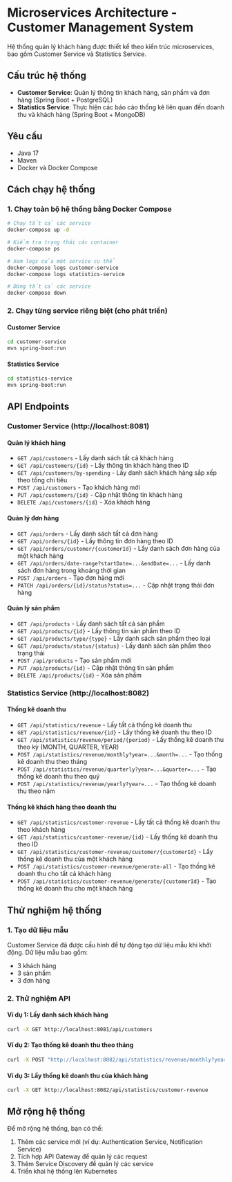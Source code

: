 # Microservices Architecture - Customer Management System

Hệ thống quản lý khách hàng được thiết kế theo kiến trúc microservices, bao gồm Customer Service và Statistics Service.

## Cấu trúc hệ thống

- **Customer Service**: Quản lý thông tin khách hàng, sản phẩm và đơn hàng (Spring Boot + PostgreSQL)
- **Statistics Service**: Thực hiện các báo cáo thống kê liên quan đến doanh thu và khách hàng (Spring Boot + MongoDB)

## Yêu cầu

- Java 17
- Maven
- Docker và Docker Compose

## Cách chạy hệ thống

### 1. Chạy toàn bộ hệ thống bằng Docker Compose

```bash
# Chạy tất cả các service
docker-compose up -d

# Kiểm tra trạng thái các container
docker-compose ps

# Xem logs của một service cụ thể
docker-compose logs customer-service
docker-compose logs statistics-service

# Dừng tất cả các service
docker-compose down
```

### 2. Chạy từng service riêng biệt (cho phát triển)

#### Customer Service

```bash
cd customer-service
mvn spring-boot:run
```

#### Statistics Service

```bash
cd statistics-service
mvn spring-boot:run
```

## API Endpoints

### Customer Service (http://localhost:8081)

#### Quản lý khách hàng
- `GET /api/customers` - Lấy danh sách tất cả khách hàng
- `GET /api/customers/{id}` - Lấy thông tin khách hàng theo ID
- `GET /api/customers/by-spending` - Lấy danh sách khách hàng sắp xếp theo tổng chi tiêu
- `POST /api/customers` - Tạo khách hàng mới
- `PUT /api/customers/{id}` - Cập nhật thông tin khách hàng
- `DELETE /api/customers/{id}` - Xóa khách hàng

#### Quản lý đơn hàng
- `GET /api/orders` - Lấy danh sách tất cả đơn hàng
- `GET /api/orders/{id}` - Lấy thông tin đơn hàng theo ID
- `GET /api/orders/customer/{customerId}` - Lấy danh sách đơn hàng của một khách hàng
- `GET /api/orders/date-range?startDate=...&endDate=...` - Lấy danh sách đơn hàng trong khoảng thời gian
- `POST /api/orders` - Tạo đơn hàng mới
- `PATCH /api/orders/{id}/status?status=...` - Cập nhật trạng thái đơn hàng

#### Quản lý sản phẩm
- `GET /api/products` - Lấy danh sách tất cả sản phẩm
- `GET /api/products/{id}` - Lấy thông tin sản phẩm theo ID
- `GET /api/products/type/{type}` - Lấy danh sách sản phẩm theo loại
- `GET /api/products/status/{status}` - Lấy danh sách sản phẩm theo trạng thái
- `POST /api/products` - Tạo sản phẩm mới
- `PUT /api/products/{id}` - Cập nhật thông tin sản phẩm
- `DELETE /api/products/{id}` - Xóa sản phẩm

### Statistics Service (http://localhost:8082)

#### Thống kê doanh thu
- `GET /api/statistics/revenue` - Lấy tất cả thống kê doanh thu
- `GET /api/statistics/revenue/{id}` - Lấy thống kê doanh thu theo ID
- `GET /api/statistics/revenue/period/{period}` - Lấy thống kê doanh thu theo kỳ (MONTH, QUARTER, YEAR)
- `POST /api/statistics/revenue/monthly?year=...&month=...` - Tạo thống kê doanh thu theo tháng
- `POST /api/statistics/revenue/quarterly?year=...&quarter=...` - Tạo thống kê doanh thu theo quý
- `POST /api/statistics/revenue/yearly?year=...` - Tạo thống kê doanh thu theo năm

#### Thống kê khách hàng theo doanh thu
- `GET /api/statistics/customer-revenue` - Lấy tất cả thống kê doanh thu theo khách hàng
- `GET /api/statistics/customer-revenue/{id}` - Lấy thống kê doanh thu theo ID
- `GET /api/statistics/customer-revenue/customer/{customerId}` - Lấy thống kê doanh thu của một khách hàng
- `POST /api/statistics/customer-revenue/generate-all` - Tạo thống kê doanh thu cho tất cả khách hàng
- `POST /api/statistics/customer-revenue/generate/{customerId}` - Tạo thống kê doanh thu cho một khách hàng

## Thử nghiệm hệ thống

### 1. Tạo dữ liệu mẫu

Customer Service đã được cấu hình để tự động tạo dữ liệu mẫu khi khởi động. Dữ liệu mẫu bao gồm:
- 3 khách hàng
- 3 sản phẩm
- 3 đơn hàng

### 2. Thử nghiệm API

#### Ví dụ 1: Lấy danh sách khách hàng

```bash
curl -X GET http://localhost:8081/api/customers
```

#### Ví dụ 2: Tạo thống kê doanh thu theo tháng

```bash
curl -X POST "http://localhost:8082/api/statistics/revenue/monthly?year=2023&month=11"
```

#### Ví dụ 3: Lấy thống kê doanh thu của khách hàng

```bash
curl -X GET http://localhost:8082/api/statistics/customer-revenue
```

## Mở rộng hệ thống

Để mở rộng hệ thống, bạn có thể:
1. Thêm các service mới (ví dụ: Authentication Service, Notification Service)
2. Tích hợp API Gateway để quản lý các request
3. Thêm Service Discovery để quản lý các service
4. Triển khai hệ thống lên Kubernetes
